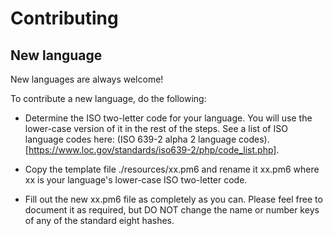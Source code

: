 # Contributing

## New language

New languages are always welcome!

To contribute a new language, do the following:

+ Determine the ISO two-letter code for your language. You will
  use the lower-case version of it in the rest of the steps.
  See a list of ISO language codes here: (ISO 639-2 alpha 2 language codes).
  [https://www.loc.gov/standards/iso639-2/php/code_list.php].

+ Copy the template file ./resources/xx.pm6 
  and rename it xx.pm6 where xx is your language's lower-case ISO
  two-letter code.

+ Fill out the new xx.pm6 file as completely as you can. Please
  feel free to document it as required, but DO NOT change the name or
  number keys of any of the standard eight hashes.
 
